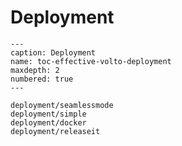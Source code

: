 # Deployment

```{toctree}
---
caption: Deployment
name: toc-effective-volto-deployment
maxdepth: 2
numbered: true
---

deployment/seamlessmode
deployment/simple
deployment/docker
deployment/releaseit
```
